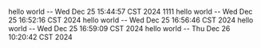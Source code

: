 
hello world -- Wed Dec 25 15:44:57 CST 2024
1111
hello world -- Wed Dec 25 16:52:16 CST 2024
hello world -- Wed Dec 25 16:56:46 CST 2024
hello world -- Wed Dec 25 16:59:09 CST 2024
hello world -- Thu Dec 26 10:20:42 CST 2024